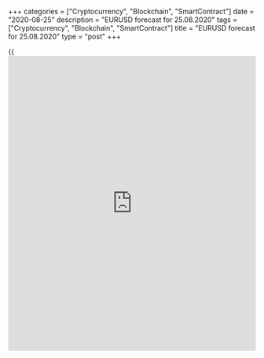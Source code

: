 +++
categories = ["Cryptocurrency", "Blockchain", "SmartContract"]
date = "2020-08-25"
description = "EURUSD forecast for 25.08.2020"
tags = ["Cryptocurrency", "Blockchain", "SmartContract"]
title = "EURUSD forecast for 25.08.2020"
type = "post"
+++

{{<iframe id="large-banner" src="https://www.bounty.group/#slide=14.0" width="100%" height="600" scrolling="no" style="border: 0px solid rgb(216, 221, 230); border-radius: 3px;">}}

August 25, 2020

August 25, 2020

EUR/USD forecast: Euro is scared of heightsDmitri Demidenko

## Fundamental Euro forecast for today

### Isn’t EUR/USD trading too high?

The Forex market is always changing! In winter, the [news](https://www.letsplayfx.com/blog/forex-news-website/) about progress
in the US-China would strengthen the euro. In spring, the US stock
market rally would support the [EUR/USD][1] bulls. At the end of summer,
however, the euro isn’t rising amid the US optimistic announcements
about making a deal with China. It isn’t rising although the [S&P500][2]
has hit a fresh high on the [news](https://www.letsplayfx.com/blog/forex-news-website/) about the accelerated approval of
vaccines and the use of blood plasma to treat critically ill COVID-19
patients. Isn’t the euro trading too high?

Although Donald Trump claims he does not want to talk with China and
does not rule out a complete break in relations with this country, US
and Chinese officials discussed the status of the trade deal. Chinese
Vice-Premier Liu He spoke with US Trade Representative Robert Lighthizer
and Treasury Secretary Steven Mnuchin to discuss further action needed
to make progress on the trade deal. Such a tone suggests the White House
still wants to reach an agreement with China.

Beijing has fallen behind its first-year commitment. Nonetheless, the
recovery of China’s economy, growing domestic demand, and the
unwillingness to inflame tensions with Washington suggest that there
won’t be a new round of trade wars.

### China’s commitments on increasing its purchases of US products

![LiteForex: EURUSD forecast for 25.08.2020][3]

 _Source_ _: Bloomberg_

Donald Trump doesn’t want to resume the trade battle ahead of the US
presidential election. Joe Biden has already accused him of the failure
of his [policy](https://www.fintechee.com/policy/) with Beijing, so he wouldn’t give his opponent another
reason for criticism. China doesn’t want new tariffs. China’s economy,
unlike most advanced economies, will expand in 2020. JP Morgan increased
the forecast for the Chinese GDP in 2020 from 1.3% to 2.5%. The US GDP,
for example, should contract by 8% this year.

The continuous rise of the US stock indexes and progress in US-China
trade relations supported Trump’s approval ratings, which could be a
reason for the [EUR/USD][1] correction. What is good for Trump is good
for the US dollar.

### Dynamics of Trump’s approval rating and USD

![LiteForex: EURUSD forecast for 25.08.2020][4]

 _Source_ _: Nordea Markets_

But still, the primary reason for the euro drawdown is likely to be the
second wave of the pandemic in Europe. The ratio of the COVID-19 cases
in Europe and the US peaked in early August, but the situation has
changed since then.

### Dynamics of EUR/USD and US-Europe COVID-19 case count

![LiteForex: EURUSD forecast for 25.08.2020][5]

 _Source_ _: Nordea Markets_

If the [EUR/USD][1] breaks out supports at 1.178 and 1.1755 could
suggest entering short-term sell trades. One should not hold the shorts
for too long, in my opinion. Many euro’s growth drivers still work out,
and the deterioration of the euro-area epidemiological situation will
hardly last for a long time.

* * *

P.S. Did you like my article? Share it in social networks: it will be
the best “thank you" :)

Ask me questions and comment below. I’ll be glad to answer your
questions and give necessary explanations.

 **Useful links:**

  * I recommend trying to trade with a reliable broker [here][6]. The system allows you to trade by yourself or copy successful traders from all across the globe.
  * Use my promo-code BLOG for getting deposit bonus 50% on LiteForex platform. Just enter this code in the appropriate field while [depositing][7] your trading account.
  * Telegram channel with high-quality analytics, Forex reviews, training articles, and other useful things for traders <t.me/liteforex>

## Price chart of EURUSD in real time mode

![EUR/USD forecast: Euro is scared of heights][8]

The content of this article reflects the author’s opinion and does not
necessarily reflect the official position of LiteForex. The material
published on this page is provided for informational purposes only and
should not be considered as the provision of investment advice for the
purposes of Directive 2004/39/EC.

Rate this article:

{{value}}

( {{count}} {{title}} )

   1. my.liteforex.com/trading/chart?symbol=EURUSD&returnUrl=true
   2. my.liteforex.com/trading/chart?symbol=SPX&returnUrl=true
   3. cdn.liteforex.com/cache/uploads/blog_post/eurusd/trade-war-25-08-20.jpg?w=30&s=98693b883f622b864ab9a1988314a7e2
   4. cdn.liteforex.com/cache/uploads/blog_post/eurusd/trump-dollar-25-08-20.jpg?w=30&s=8db40abf21900c930f0680510f84fd64
   5. cdn.liteforex.com/cache/uploads/blog_post/eurusd/covid-25-08-20.jpg?w=30&s=dcc820ca04ec801e844d1451f794afae
   6. my.liteforex.com/?category=analysts-opinions&slug=eurusd-forecast-euro-is-scared-of-heights&openPopup=%2Fregistration%2Fpopup&utm_source=blog&utm_medium=article&utm_campaign=bonus
   7. my.liteforex.com/deposit/?category=analysts-opinions&slug=eurusd-forecast-euro-is-scared-of-heights&promo_code=BLOG&utm_source=blog&utm_medium=article&utm_campaign=bonus
   8. cdn.liteforex.com/cache/uploads/blog_post/eurusd/liteforex-blog-eurusd-25-08-20.jpg?q=75&w=1000&s=497e6b13213be73f20bee5c2de79ff84